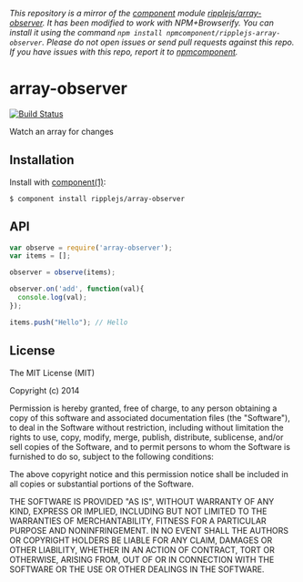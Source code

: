 *This repository is a mirror of the [component](http://component.io) module [ripplejs/array-observer](http://github.com/ripplejs/array-observer). It has been modified to work with NPM+Browserify. You can install it using the command `npm install npmcomponent/ripplejs-array-observer`. Please do not open issues or send pull requests against this repo. If you have issues with this repo, report it to [npmcomponent](https://github.com/airportyh/npmcomponent).*

# array-observer

[![Build Status](https://travis-ci.org/ripplejs/array-observer.png?branch=master)](https://travis-ci.org/ripplejs/array-observer)

  Watch an array for changes

## Installation

  Install with [component(1)](http://component.io):

    $ component install ripplejs/array-observer

## API

```js
var observe = require('array-observer');
var items = [];

observer = observe(items);

observer.on('add', function(val){
  console.log(val);
});

items.push("Hello"); // Hello
```

## License

  The MIT License (MIT)

  Copyright (c) 2014 <copyright holders>

  Permission is hereby granted, free of charge, to any person obtaining a copy
  of this software and associated documentation files (the "Software"), to deal
  in the Software without restriction, including without limitation the rights
  to use, copy, modify, merge, publish, distribute, sublicense, and/or sell
  copies of the Software, and to permit persons to whom the Software is
  furnished to do so, subject to the following conditions:

  The above copyright notice and this permission notice shall be included in
  all copies or substantial portions of the Software.

  THE SOFTWARE IS PROVIDED "AS IS", WITHOUT WARRANTY OF ANY KIND, EXPRESS OR
  IMPLIED, INCLUDING BUT NOT LIMITED TO THE WARRANTIES OF MERCHANTABILITY,
  FITNESS FOR A PARTICULAR PURPOSE AND NONINFRINGEMENT. IN NO EVENT SHALL THE
  AUTHORS OR COPYRIGHT HOLDERS BE LIABLE FOR ANY CLAIM, DAMAGES OR OTHER
  LIABILITY, WHETHER IN AN ACTION OF CONTRACT, TORT OR OTHERWISE, ARISING FROM,
  OUT OF OR IN CONNECTION WITH THE SOFTWARE OR THE USE OR OTHER DEALINGS IN
  THE SOFTWARE.